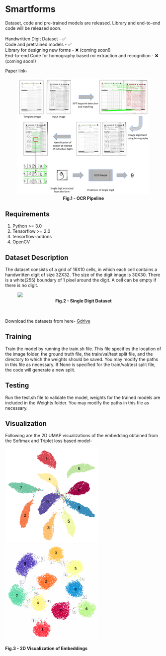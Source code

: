 # Smartforms #
Dataset, code and pre-trained models are released. Library and end-to-end code will be released soon.
</br></br>
Handwritten Digit Dataset - ✅ </br>
Code and pretrained models - ✅ </br>
Library for designing new forms - ❌ (coming soon!) </br>
End-to-end Code for homography based roi extraction and recognition - ❌ (coming soon!)  </br>

Paper link- 

<p align="center">
<figure>
  <img src="https://github.com/Smartforms2022/Smartforms/blob/main/End-to-end/updated_fig1.png" width=500 />
<figcaption align = "center"><b>Fig.1 - OCR Pipeline</b></figcaption>
</figure>
</p>


## Requirements ##
1. Python >= 3.0
2. Tensorflow >= 2.0
3. tensorflow-addons
4. OpenCV

## Dataset Description ##
The dataset consists of a grid of 16X10 cells, in which each cell contains a handwritten digit of size 32X32. The size of the digit image is 30X30. There is a white(255) boundary of 1 pixel around the digit. A cell can be empty if there is no digit. 

<figure class="image">
  <img src="https://github.com/pantDevesh/Smartforms/blob/main/Sample/661.png"  />
<figcaption align = "center"><b>Fig.2 - Single Digit Dataset</b></figcaption>
</figure>
</br></br>
Download the datasets from here- <a href="https://drive.google.com/file/d/1fX4LIAZlF645cSXxQPkJufSZUbbR_6s0/view?usp=sharing" target="_blank">Gdrive</a>

## Training ##
Train the model by running the train.sh file. This file specifies the location of the image folder, the ground truth file, the train/val/test split file, and the directory to which the weights should be saved. You may modify the paths in this file as necessary. If None is specified for the train/val/test split file, the code will generate a new split.

## Testing ##
Run the test.sh file to validate the model, weights for the trained models are included in the Weights folder. You may modify the paths in this file as necessary.

## Visualization ##
Following are the 2D UMAP visualizations of the embedding obtained from the Softmax and Triplet loss based model-
<p float="left">
  <img src="https://github.com/Smartforms2022/Smartforms/blob/main/Single_Digit_Recognition/Sample/form2_cnn_umap.png" width="300"/>
&nbsp;&nbsp;&nbsp;&nbsp;&nbsp;&nbsp;&nbsp;                     
  <img src="https://github.com/Smartforms2022/Smartforms/blob/main/Single_Digit_Recognition/Sample/form2_triplet_umap.png" width="300" />
  <figcaption ><b>Fig.3 - 2D Visualization of Embeddings</b></figcaption>
</p>
